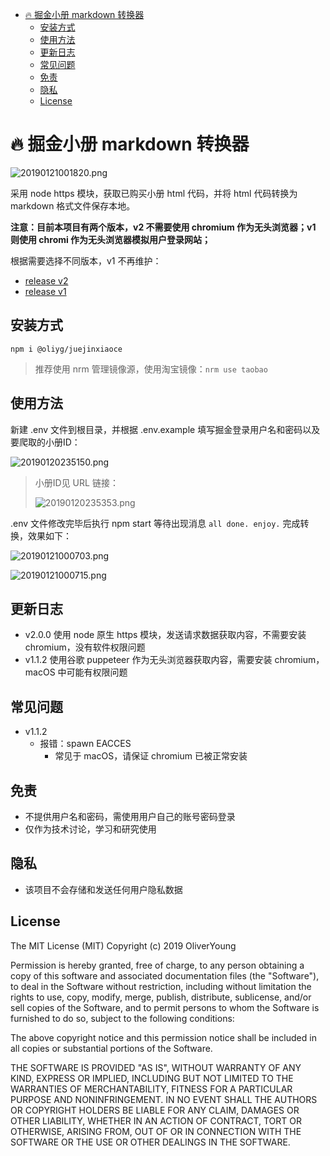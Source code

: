 - [🔥 掘金小册 markdown 转换器](#%F0%9F%94%A5-%E6%8E%98%E9%87%91%E5%B0%8F%E5%86%8C-markdown-%E8%BD%AC%E6%8D%A2%E5%99%A8)
  - [安装方式](#%E5%AE%89%E8%A3%85%E6%96%B9%E5%BC%8F)
  - [使用方法](#%E4%BD%BF%E7%94%A8%E6%96%B9%E6%B3%95)
  - [更新日志](#%E6%9B%B4%E6%96%B0%E6%97%A5%E5%BF%97)
  - [常见问题](#%E5%B8%B8%E8%A7%81%E9%97%AE%E9%A2%98)
  - [免责](#%E5%85%8D%E8%B4%A3)
  - [隐私](#%E9%9A%90%E7%A7%81)
  - [License](#license)

# 🔥 掘金小册 markdown 转换器

![20190121001820.png](https://i.loli.net/2019/01/21/5c449f4dbc3d5.png)

采用 node https 模块，获取已购买小册 html 代码，并将 html 代码转换为 markdown 格式文件保存本地。

**注意：目前本项目有两个版本，v2 不需要使用 chromium 作为无头浏览器；v1 则使用 chromi 作为无头浏览器模拟用户登录网站；**

根据需要选择不同版本，v1 不再维护：

- [release v2](https://github.com/oliyg/juejinxiaoce/releases/tag/v2.0.0)
- [release v1](https://github.com/oliyg/juejinxiaoce/releases/tag/1.1.2)

## 安装方式

`npm i @oliyg/juejinxiaoce`

> 推荐使用 nrm 管理镜像源，使用淘宝镜像：`nrm use taobao`

## 使用方法

新建 .env 文件到根目录，并根据 .env.example 填写掘金登录用户名和密码以及要爬取的小册ID：

![20190120235150.png](https://i.loli.net/2019/01/20/5c4499178bb83.png)

> 小册ID见 URL 链接：
> 
> ![20190120235353.png](https://i.loli.net/2019/01/20/5c4499929e48e.png)

.env 文件修改完毕后执行 npm start 等待出现消息 `all done. enjoy.` 完成转换，效果如下：

![20190121000703.png](https://i.loli.net/2019/01/21/5c449ca8d869e.png)

![20190121000715.png](https://i.loli.net/2019/01/21/5c449cb443d62.png)

## 更新日志

- v2.0.0 使用 node 原生 https 模块，发送请求数据获取内容，不需要安装 chromium，没有软件权限问题
- v1.1.2 使用谷歌 puppeteer 作为无头浏览器获取内容，需要安装 chromium，macOS 中可能有权限问题

## 常见问题

- v1.1.2
  - 报错：spawn EACCES
    - 常见于 macOS，请保证 chromium 已被正常安装

## 免责

- 不提供用户名和密码，需使用用户自己的账号密码登录
- 仅作为技术讨论，学习和研究使用

## 隐私

- 该项目不会存储和发送任何用户隐私数据

## License

The MIT License (MIT)
Copyright (c) 2019 OliverYoung


Permission is hereby granted, free of charge, to any person obtaining a copy
of this software and associated documentation files (the "Software"), to deal
in the Software without restriction, including without limitation the rights
to use, copy, modify, merge, publish, distribute, sublicense, and/or sell
copies of the Software, and to permit persons to whom the Software is
furnished to do so, subject to the following conditions:

The above copyright notice and this permission notice shall be included in all
copies or substantial portions of the Software.

THE SOFTWARE IS PROVIDED "AS IS", WITHOUT WARRANTY OF ANY KIND,
EXPRESS OR IMPLIED, INCLUDING BUT NOT LIMITED TO THE WARRANTIES OF
MERCHANTABILITY, FITNESS FOR A PARTICULAR PURPOSE AND NONINFRINGEMENT.
IN NO EVENT SHALL THE AUTHORS OR COPYRIGHT HOLDERS BE LIABLE FOR ANY CLAIM,
DAMAGES OR OTHER LIABILITY, WHETHER IN AN ACTION OF CONTRACT, TORT OR
OTHERWISE, ARISING FROM, OUT OF OR IN CONNECTION WITH THE SOFTWARE OR THE USE
OR OTHER DEALINGS IN THE SOFTWARE.
